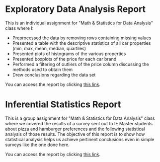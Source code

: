 # Exploratory Data Analysis Report
This is an individual assignment for "Math & Statistics for Data Analysis" class where I:
* Preprocessed the data by removing rows containing missing values
* Presented a table with the descriptive statistics of all car properties (min, max, mean, median, quartiles)
* Presented plots of histograms of the various properties
* Presented boxplots of the price for each car brand
* Performed a filtering of outliers of the price column discussing the methods used to obtain them
* Drew conclusions regarding the data set

You can access the report by clicking [this link](https://github.com/Jonashellevang/IE_MBD_2020/blob/master/Python%20(Pandas%2CNumpy)/Energy.png).

# Inferential Statistics Report
This is a group assignment for "Math & Statistics for Data Analysis" class where we covered the results of a survey sent out to IE Master students about pizza and hamburger preferences and the following statistical analysis of those results. The objective of this report is to show how statistical analysis helps us achieve pertinent conclusions even in simple surveys like the one done here.

You can access the report by clicking [this link](https://github.com/Jonashellevang/IE_MBD_2020/blob/master/Math%20%26%20Statistics%20for%20Data%20Analysis/Inferential%20Statistics%20Report.pdf).
